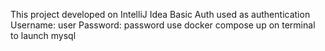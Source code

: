 This project developed on IntelliJ Idea
Basic Auth used as authentication
Username: user
Password: password
use docker compose up on terminal to launch mysql
